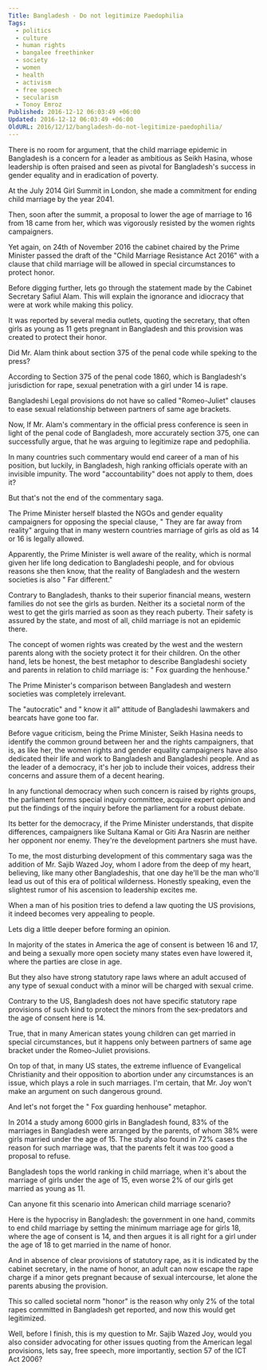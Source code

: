 ```yaml
---
Title: Bangladesh - Do not legitimize Paedophilia
Tags:
  - politics
  - culture
  - human rights
  - bangalee freethinker
  - society
  - women
  - health
  - activism
  - free speech
  - secularism
  - Tonoy Emroz
Published: 2016-12-12 06:03:49 +06:00
Updated: 2016-12-12 06:03:49 +06:00
OldURL: 2016/12/12/bangladesh-do-not-legitimize-paedophilia/
---
```


There is no room for argument, that the child marriage epidemic in Bangladesh is a concern for a leader as ambitious as Seikh Hasina, whose leadership is often praised and seen as pivotal for Bangladesh's success in gender equality and in eradication of poverty.

At the July 2014 Girl Summit in London, she made a commitment for ending child marriage by the year 2041.

Then, soon after the summit, a proposal to lower the age of marriage to 16 from 18 came from her, which was vigorously resisted by the women rights campaigners.

Yet again, on 24th of November 2016 the cabinet chaired by the Prime Minister passed the draft of the "Child Marriage Resistance Act 2016" with a clause that child marriage will be allowed in special circumstances to protect honor.

Before digging further, lets go through the statement made by the Cabinet Secretary Safiul Alam. This will explain the ignorance and idiocracy that were at work while making this policy.

It was reported by several media outlets, quoting the secretary, that often girls as young as 11 gets pregnant in Bangladesh and this provision was created to protect their honor.

Did Mr. Alam think about section 375 of the penal code while speking to the press?

According to Section 375 of the penal code 1860, which is Bangladesh's jurisdiction for rape, sexual penetration with a girl under 14 is rape.

Bangladeshi Legal provisions do not have so called "Romeo-Juliet" clauses to ease sexual relationship between partners of same age brackets.

Now, If Mr. Alam's commentary in the official press conference is seen in light of the penal code of Bangladesh, more accurately section 375, one can successfully argue, that he was arguing to legitimize rape and pedophilia.

In many countries such commentary would end career of a man of his position, but luckily, in Bangladesh, high ranking officials operate with an invisible impunity. The word "accountability" does not apply to them, does it?

But that's not the end of the commentary saga.

The Prime Minister herself blasted the NGOs and gender equality campaigners for opposing the special clause, " They are far away from reality" arguing that in many western countries marriage of girls as old as 14 or 16 is legally allowed.

Apparently, the Prime Minister is well aware of the reality, which is normal given her life long dedication to Bangladeshi people, and for obvious reasons she then know, that the reality of Bangladesh and the western societies is also " Far different."

Contrary to Bangladesh, thanks to their superior financial means, western families do not see the girls as burden. Neither its a societal norm of the west to get the girls married as soon as they reach puberty. Their safety is assured by the state, and most of all, child marriage is not an epidemic there.

The concept of women rights was created by the west and the western parents along with the society protect it for their children. On the other hand, lets be honest, the best metaphor to describe Bangladeshi society and parents in relation to child marriage is: " Fox guarding the henhouse."

The Prime Minister's comparison between Bangladesh and western societies was completely irrelevant.

The "autocratic" and " know it all" attitude of Bangladeshi lawmakers and bearcats have gone too far.

Before vague criticism, being the Prime Minister, Seikh Hasina needs to identify the common ground between her and the rights campaigners, that is, as like her, the women rights and gender equality campaigners have also dedicated their life and work to Bangladesh and Bangladeshi people. And as the leader of a democracy, it's her job to include their voices, address their concerns and assure them of a decent hearing.

In any functional democracy when such concern is raised by rights groups, the parliament forms special inquiry committee, acquire expert opinion and put the findings of the inquiry before the parliament for a robust debate.

Its better for the democracy, if the Prime Minister understands, that dispite differences, campaigners like Sultana Kamal or Giti Ara Nasrin are neither her opponent nor enemy. They're the development partners she must have.

To me, the most disturbing development of this commentary saga was the addition of Mr. Sajib Wazed Joy, whom I adore from the deep of my heart, believing, like many other Bangladeshis, that one day he'll be the man who'll lead us out of this era of political wilderness. Honestly speaking, even the slightest rumor of his ascension to leadership excites me.

When a man of his position tries to defend a law quoting the US provisions, it indeed becomes very appealing to people.

Lets dig a little deeper before forming an opinion.

In majority of the states in America the age of consent is between 16 and 17, and being a sexually more open society many states even have lowered it, where the parties are close in age.

But they also have strong statutory rape laws where an adult accused of any type of sexual conduct with a minor will be charged with sexual crime.

Contrary to the US, Bangladesh does not have specific statutory rape provisions of such kind to protect the minors from the sex-predators and the age of consent here is 14.

True, that in many American states young children can get married in special circumstances, but it happens only between partners of same age bracket under the Romeo-Juliet provisions.

On top of that, in many US states, the extreme influence of Evangelical Christianity and their opposition to abortion under any circumstances is an issue, which plays a role in such marriages. I'm certain, that Mr. Joy won't make an argument on such dangerous ground.

And let's not forget the " Fox guarding henhouse" metaphor.

In 2014 a study among 6000 girls in Bangladesh found, 83% of the marriages in Bangladesh were arranged by the parents, of whom 38% were girls married under the age of 15. The study also found in 72% cases the reason for such marriage was, that the parents felt it was too good a proposal to refuse.

Bangladesh tops the world ranking in child marriage, when it's about the marriage of girls under the age of 15, even worse 2% of our girls get married as young as 11.

Can anyone fit this scenario into American child marriage scenario?

Here is the hypocrisy in Bangladesh: the government in one hand, commits to end child marriage by setting the minimum marriage age for girls 18, where the age of consent is 14, and then argues it is all right for a girl under the age of 18 to get married in the name of honor.

And in absence of clear provisions of statutory rape, as it is indicated by the cabinet secretary, in the name of honor, an adult can now escape the rape charge if a minor gets pregnant because of sexual intercourse, let alone the parents abusing the provision.

This so called societal norm "honor" is the reason why only 2% of the total rapes committed in Bangladesh get reported, and now this would get legitimized.

Well, before I finish, this is my question to Mr. Sajib Wazed Joy, would you also consider advocating for other issues quoting from the American legal provisions, lets say, free speech, more importantly, section 57 of the ICT Act 2006?
